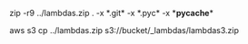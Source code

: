 


zip -r9 ../lambdas.zip . -x \*.git\* -x \*.pyc\* -x \*__pycache__\*


aws s3 cp ../lambdas.zip s3://bucket/_lambdas/lambdas3.zip



